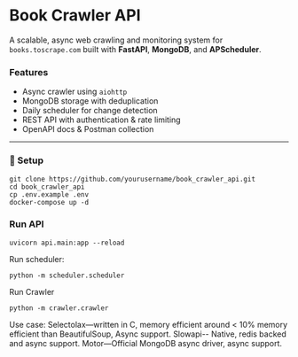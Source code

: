 # Book Crawler API

A scalable, async web crawling and monitoring system for `books.toscrape.com` built with **FastAPI**, **MongoDB**, and **APScheduler**.

### Features
- Async crawler using `aiohttp`  
- MongoDB storage with deduplication  
- Daily scheduler for change detection  
- REST API with authentication & rate limiting  
- OpenAPI docs & Postman collection

---

### 🚀 Setup

```
git clone https://github.com/yourusername/book_crawler_api.git
cd book_crawler_api
cp .env.example .env
docker-compose up -d
```
### Run API
```
uvicorn api.main:app --reload
```
Run scheduler:
```
python -m scheduler.scheduler
```
Run Crawler
```aiignore
python -m crawler.crawler
```

[//]: # (Example API Endpoints)

[//]: # (```)

[//]: # (GET /books?category=Travel&min_price=20)

[//]: # ()
[//]: # (GET /books/{book_id})

[//]: # ()
[//]: # (GET /changes)

[//]: # (```)

Use case:
Selectolax—written in C, memory efficient around < 10% memory efficient than BeautifulSoup, Async support.
Slowapi-- Native, redis backed and async support.
Motor—Official MongoDB async driver, async support.


